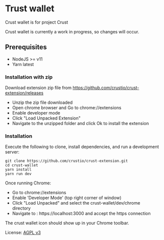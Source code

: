 # Trust wallet

Crust wallet is for project Crust

Crust wallet is currently a work in progress, so changes will occur.


## Prerequisites

- NodeJS >= v11
- Yarn latest

### Installation with zip

Download extension zip file from https://github.com/crustio/crust-extension/releases
- Unzip the zip file downloaded
- Open chrome browser and Go to chrome://extensions
- Enable developer mode
- Click "Load Unpacked Extension"
- Navigate to the unzipped folder and click Ok to install the extension

### Installation

Execute the following to clone, install dependencies, and run a development server:

    git clone https://github.com/crustio/crust-extension.git
    cd crust-wallet
    yarn install
    yarn run dev

Once running Chrome:

- Go to chrome://extensions
- Enable 'Developer Mode' (top right corner of window)
- Click "Load Unpacked" and select the crust-wallet/dev/chrome directory
- Navigate to : https://localhost:3000 and accept the https connection

The crust wallet icon should show up in your Chrome toolbar.

License: [AGPL v3](https://github.com/crustio/crust-extension/blob/main/LICENSE.md)

